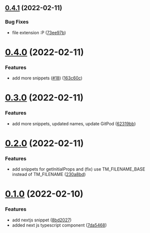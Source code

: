 ## [0.4.1](https://github.com/avneesh0612/React-Next.js-snippets/compare/v0.4.0...v0.4.1) (2022-02-11)


### Bug Fixes

* file extension :P ([73ee97b](https://github.com/avneesh0612/React-Next.js-snippets/commit/73ee97b84376fa8ad0e39608663d4de6d63986d3))



# [0.4.0](https://github.com/avneesh0612/React-Next.js-snippets/compare/v0.3.0...v0.4.0) (2022-02-11)


### Features

* add more snippets ([#18](https://github.com/avneesh0612/React-Next.js-snippets/issues/18)) ([163c60c](https://github.com/avneesh0612/React-Next.js-snippets/commit/163c60cbcb9a87f5541608dc71eafdd7e2c0c312))



# [0.3.0](https://github.com/avneesh0612/React-Next.js-snippets/compare/v0.2.0...v0.3.0) (2022-02-11)


### Features

* add more snippets, updated names, update GitPod ([62319bb](https://github.com/avneesh0612/React-Next.js-snippets/commit/62319bb757a052cfa3aa64b12928480ef7db7731))



# [0.2.0](https://github.com/avneesh0612/React-Next.js-snippets/compare/v0.1.0...v0.2.0) (2022-02-11)


### Features

* add snippets for getInitialProps and (fix) use TM_FILENAME_BASE instead of TM_FILENAME ([230a8bd](https://github.com/avneesh0612/React-Next.js-snippets/commit/230a8bdaafe0094793beb9aac715736c2e6f1dc6))



# [0.1.0](https://github.com/avneesh0612/React-Next.js-snippets/compare/8bd2027d3a8fc5d30ea926319f263f029463139d...v0.1.0) (2022-02-10)


### Features

* add nextjs snippet ([8bd2027](https://github.com/avneesh0612/React-Next.js-snippets/commit/8bd2027d3a8fc5d30ea926319f263f029463139d))
* added next js typescript component ([7da5468](https://github.com/avneesh0612/React-Next.js-snippets/commit/7da54689a5ab29ac27d9cf7c5dbf48e3e7f80ed8))



